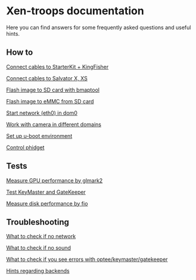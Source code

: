 # Xen-troops documentation

Here you can find answers for some frequently asked questions and useful hints.

## How to

[Connect cables to StarterKit + KingFisher](documentation/Connect-cables-to-StarterKit---KingFisher)

[Connect cables to Salvator X, XS](documentation/Connect-cables-to-Salvator-X,-XS)

[Flash image to SD card with bmaptool](documentation/Flash-image-to-SD-card-with-bmaptool)

[Flash image to eMMC from SD card](documentation/Flash-image-to-eMMC-from-SD-card)

[Start network (eth0) in dom0](documentation/Start-network-(eth0)-in-dom0)

[Work with camera in different domains](documentation/Work-with-camera-in-different-domains)

[Set up u-boot environment](documentation/Set-up-u-boot-environment)

[Control phidget](documentation/Control-phidget)


## Tests

[Measure GPU performance by glmark2](documentation/Measure-GPU-performance-by-glmark2)

[Test KeyMaster and GateKeeper](documentation/Test-KeyMaster-and-GateKeeper)

[Measure disk performance by fio](documentation/Measure-disk-performance-by-fio)


## Troubleshooting

[What to check if no network](documentation/What-to-check-if-no-network)

[What to check if no sound](documentation/What-to-check-if-no-sound)

[What to check if you see errors with optee/keymaster/gatekeeper](documentation/What-to-check-if-you-see-errors-with-optee-keymaster-gatekeeper)

[Hints regarding backends](documentation/Hints-regarding-backends)
